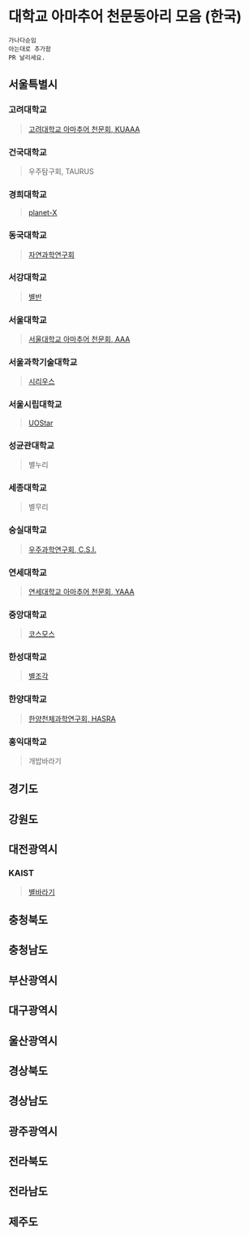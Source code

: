 # 대학교 아마추어 천문동아리 모음 (한국)

``` 
가나다순임
아는대로 추가함
PR 날리세요.
```

## 서울특별시
### 고려대학교
> [고려대학교 아마추어 천문회, KUAAA](https://www.facebook.com/KUAAA1982)

### 건국대학교
> 우주탐구회, TAURUS

### 경희대학교
> [planet-X](https://www.instagram.com/khu_planet_x/)

### 동국대학교
> [자연과학연구회](https://www.facebook.com/dongguknsa/)

### 서강대학교
> [별반](https://sogang-astronomy.github.io)

### 서울대학교
> [서울대학교 아마추어 천문회, AAA](https://www.snuaaa.net)
 
### 서울과학기술대학교
> [시리우스](https://www.facebook.com/seoultechsirius)

### 서울시립대학교
> [UOStar](https://www.facebook.com/UOStar-730232667159891/)

### 성균관대학교
> 별누리

### 세종대학교
> 별무리

### 숭실대학교
> [우주과학연구회, C.S.I.](https://www.facebook.com/ssucsi)

### 연세대학교
> [연세대학교 아마추어 천문회, YAAA](https://www.facebook.com/YAAA1985)

### 중앙대학교
> [코스모스](https://www.instagram.com/caucosmos/)

### 한성대학교
> [별조각](https://www.facebook.com/%ED%95%9C%EC%84%B1%EB%8C%80%ED%95%99%EA%B5%90-%EB%B3%84%EC%A1%B0%EA%B0%81-642477002566674/)

### 한양대학교
> [한양천체과학연구회, HASRA](https://www.facebook.com/PageOfHASRA)

### 홍익대학교
> 개밥바라기

## 경기도

## 강원도

## 대전광역시
### KAIST
> [별바라기](http://starflower.club/)

## 

## 충청북도

## 충청남도

## 부산광역시

## 대구광역시

## 울산광역시

## 경상북도

## 경상남도

## 광주광역시

## 전라북도

## 전라남도

## 제주도

